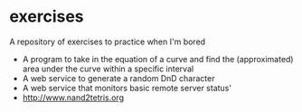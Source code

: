 exercises
=========

A repository of exercises to practice when I'm bored

* A program to take in the equation of a curve and find the (approximated) area under the curve within a specific interval
* A web service to generate a random DnD character
* A web service that monitors basic remote server status'
* http://www.nand2tetris.org
